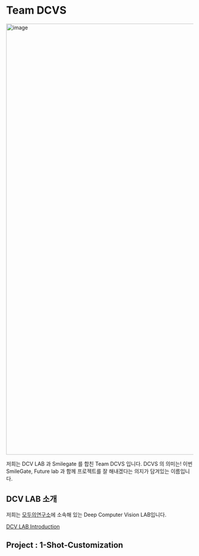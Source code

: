 # Team DCVS

<img width="1161" alt="image" src="https://github.com/ugiugi0823/DCVS/assets/106899647/6feb5af5-6517-4a7e-971d-1f2d9e5429b1">



저희는 DCV LAB 과 Smilegate 를 합친 Team DCVS 입니다.
DCVS 의 의미는! 
이번 SmileGate, Future lab 과 함께 프로젝트를 잘 해내겠다는 의지가 담겨있는 이름입니다.


## DCV LAB 소개
저희는 [모두의연구소](https://modulabs.co.kr/)에 소속해 있는 Deep Computer Vision LAB입니다.

[DCV LAB Introduction](https://www.notion.so/modulabs/Deep-Computer-Vision-LAB-66bfa3524b2547b5af7aeece277584a7?pvs=4)




## Project : 1-Shot-Customization
























